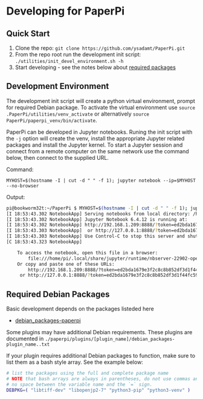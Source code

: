 # Developing for PaperPi

## Quick Start

1. Clone the repo: `git clone https://github.com/ysadamt/PaperPi.git`
2. From the repo root run the development init script: `./utilities/init_devel_environment.sh -h`
3. Start developing - see the notes below about [required packages](#required-debian-packages)


## Development Environment

The development init script will create a python virtual environment, prompt for required Debian package. To activate the virtual environment use `source .PaperPi/utilities/venv_activate` or alternatively `source PaperPi/paperpi_venv/bin/activate`.

PaperPi can be developed in Jupyter notebooks. Runing the init script with the `-j` option will create the venv, install the appropriate Jupyter related packages and install the Jupyter kernel. To start a Jupyter session and connect from a remote computer on the same network use the command below, then connect to the supplied URL.

Command:
```
MYHOST=$(hostname -I | cut -d " " -f 1); jupyter notebook --ip=$MYHOST --no-browser
```

Output:
```bash
pi@bookworm32t:~/PaperPi $ MYHOST=$(hostname -I | cut -d " " -f 1); jupyter notebook --ip=$MYHOST --no-browser
[I 18:53:43.302 NotebookApp] Serving notebooks from local directory: /home/pi/PaperPi
[I 18:53:43.302 NotebookApp] Jupyter Notebook 6.4.12 is running at:
[I 18:53:43.302 NotebookApp] http://192.168.1.209:8888/?token=ed2bda1679e3f2c8c8b852df3d1f44fc5937f7674404fd2a
[I 18:53:43.303 NotebookApp]  or http://127.0.0.1:8888/?token=ed2bda1679e3f2c8c8b852df3d1f44fc5937f7674404fd2a
[I 18:53:43.303 NotebookApp] Use Control-C to stop this server and shut down all kernels (twice to skip confirmation).
[C 18:53:43.323 NotebookApp]

    To access the notebook, open this file in a browser:
        file:///home/pi/.local/share/jupyter/runtime/nbserver-22902-open.html
    Or copy and paste one of these URLs:
        http://192.168.1.209:8888/?token=ed2bda1679e3f2c8c8b852df3d1f44fc5937f7674404fd2a
     or http://127.0.0.1:8888/?token=ed2bda1679e3f2c8c8b852df3d1f44fc5937f7674404fd2a
```

## Required Debian Packages

Basic development depends on the packages listeded here

- [debian_packages-paperpi](../paperpi/debian_packages-paperpi.txt)

Some plugins may have additional Debian requirements. These plugins are documented in `./paperpi/plugins/[plugin_name]/debian_packages-plugin_name..txt`

If your plugin requires additional Debian packages to function, make sure to list them as a bash style array. See the example below:

```bash
# list the packages using the full and complete package name
# NOTE that bash arrays are always in parentheses, do not use commas and there is 
# no space between the variable name and the `=` sign.
DEBPKG=( "libtiff-dev" "libopenjp2-7" "python3-pip" "python3-venv" )
```
